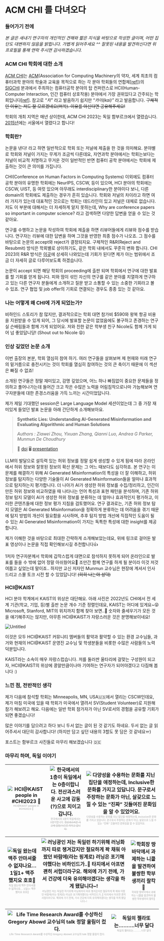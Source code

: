 # ACM CHI 를 다녀오다

### **들어가기 전에**

*본 글은 새내기 연구자의 개인적인 견해와 짧은 지식을 바탕으로 작성한 글이며, 어떤 집단도 대변하지 않음을 밝힙니다. 가볍게 읽어주세요 ^^ 잘못된 내용을 발견하신다면 위 프로필을 통해 연락 주시면 감사하겠습니다.* 

### **ACM CHI 학회에 대한 소개**

[ACM CHI](https://dl.acm.org/conference/chi)는 [ACM](https://www.acm.org/)(Association for Computing Machinery의 약자, 세계 최초의 컴퓨터과학 분야의 학술과 교육을 목적으로 하는 각 분야 학회들의 연합체[[ref](https://ko.wikipedia.org/wiki/ACM)])의 [SIGCHI](https://sigchi.org/) 분과에서 주최하는 컴퓨터공학 분야의 탑 컨퍼런스로 HCI(Human-Computer Interaction, 인간 컴퓨터 상호작용) 분야에서 가장 권위있다고 간주되는 학회입니다[[ref](https://ko.wikipedia.org/wiki/ACM_%EC%9D%B8%EA%B0%84-%EC%BB%B4%ED%93%A8%ED%84%B0_%EC%83%81%ED%98%B8%EC%9E%91%EC%9A%A9_%ED%95%99%ED%9A%8C)]. 참고로 “*치”* 라고 발음하기 쉽지만 “*카이(kai)”* 라고 발음합니다. ~~구체적인 이유는 저도 잘 모르겠네요(머쓱). 이유를 아신다면 공유해주세요!~~ 

학회의 개최 지역은 매년 상이한데, ACM CHI 2023는 독일 함부르크에서 열렸습니다. [2015년](https://chi2015.acm.org/)에는 서울에서 열렸다고 합니다! 

### **학회란?**

논문을 낸다! 라고 하면 일반적으로 학회 또는 저널에 제출을 한 것을 의미해요. 분야별로 학회와 저널이 가지는 무게가 조금씩 다른데요, 자연과학 분야에서는 학회는보다는  저널이 비교적 저명하고 무거운 것이 일반적인 반면 컴퓨터 공학 분야에서는 학회에 제출하는 것이 큰 의미를 가집니다. 

CHI(Conference on Human Factors in Computing Systems) 이외에도 컴퓨터 공학 분야의 유명한 학회에는 NeurIPS, CSCW, 등이 있으며, HCI 분야의 학회에는CSCW, UIST, 등 여럿 있으며 아무래도 interdisciplinary한 분야이다 보니, 다른 domain의 학회에도 제출하는 경우가 흔히 있습니다. 학회와 저널의 차이라고 하면 여러 가지가 있는데 대표적인 것으로는 학회는 데드라인이 있고 저널은 대체로 없습니다. 저도 이 부분에 대해서는 더 자세하게 알지 못하는데, Why are conference papers so important in computer science? 라고 검색하면 다양한 답변을 얻을 수 있는 것 같아요. 

연구를 수행하고 논문을 작성하여 학회에 제출을 하면 리뷰어들에게 리뷰와 점수를 받습니다. 연구자는 리뷰에 대한 답변을 하며 그것을 반영한 최종 점수가 나오죠. 그 점수를 바탕으로 논문의 accept와 reject가 결정되지요. 구체적인 R&R(Reject and Resubmit) 방식은 학회별로 상이하기도, 같은 학회 내에서도 꾸준히 변화 합니다. CHI 2023의 R&R 방식은 [이곳](https://chi2023.acm.org/2022/11/09/chi-2023-quick-look-at-how-to-interpret-your-reviews/)에 상세히 나와있는데 기회가 된다면 제가 아는 범위에서 조금 더 자세히 글로 다루어보도록 하겠습니다. 

논문이 accept 되면 해당 학회의 proceeding에 출판 되며 학회에서 연구에 대한 발표를 할 기회를 얻게 됩니다. 피와 땀이 섞인 자신의 연구를 같은 분야를 치열하게 연구하고 있는 다른 연구자 분들에게 소개하고 질문 받고 소통할 수 있는 소중한 기회라고 볼 수 있죠. 연구 협업 및 job offer의 기회로 연결되는 경우도 종종 있는 것 같아요. 

### 나는 어떻게 왜 CHI에 가게 되었는가?

비하인드 스토리가 참 많지만, 결과적으로는 학회 대면 참가비 $590와 왕복 항공 비용을 지원받을 수 있게 되어, 그 당시에 발표할 논문이 없었음에도 불구하고 존경하는 연구실 슨배림들과 함께 가게 되었어요. 저와 친한 같은 학부생 친구 Nicole도 함께 가게 되어 넘 좋았답니당! (Shout out to Nicole 😝)

### 인상 깊었던 논문 소개

이번 출장의 본분, 학회 열심히 참여 하기. 여러 연구들을 살펴보며 제 현재와 미래 연구의 밑거름으로 충전시키는 것이 학회를 열심히 참여하는 것의 큰 축이기 때문에 이 섹션은 빠질 수 없죠! 

소개된 연구들은 정말 재미있고, 감명 깊었으며, 어느 하나 빠짐없이 중요한 문제들을 정의하고 풀어나가는데 들어간 크고 작은 수많은 노력을 어림짐작으로나마 가늠해보며 연구자분들에 대한 존경스러움을 가득 느끼는 시간이었답니다. 

제가 제일 기대했던 session은 Large Language Model 세션이었는데 그 중 가장 재미있게 들었던 발표 논문을 아래 간단하게 소개해보아요. 

> **Synthetic Lies: Understanding AI-Generated Misinformation and Evaluating Algorithmic and Human Solutions**
> 
> 
> *Authors : Ziawei Zhou, Yixuan Zhang, Qianni Luo, Andrea G Parker, Munmun De Choudhury*
> 
> 📄 [doi](https://dl.acm.org/doi/10.1145/3544548.3581318)  🖥 [presentation](https://www.youtube.com/watch?v=J9bUpz0RrwI) 
> 

LLM의 발달으로 설득력 있는 허위 정보를 정말 쉽게 생성할 수 있게 됨에 따라 온라인에서 허위 정보와 잘못된 정보의 확산 문제는 그 어느 때보다도 심각하죠. 본 연구는 이 문제를 해결하기 위해 AI Generated Misinformation의 특성을 더 잘 이해하고, 허위 정보를 탐지하는 다양한 기술들이 AI Generated Misinformation들을 얼마나 효과적으로 탐지하는지 평가합니다. 더 나아가 AI가 생성한 허위 정보를 수집/정리하고, 인간이 만든 허위 정보와 비교하였을 때 나타나는 언어 특성과 표현 패턴을 분석하며, 기존 허위 정보 탐지 모델이 AI가 생성한 허위 정보를 분류하는 데 얼마나 효과적인지 평가하고, 이러한 콘텐츠들에 대한 정보 평가 지침을 검토했어요. 연구 결과로는, 기존 허위 정보 탐지 모델은 AI Generated Misinformation을 정확하게 분류하는 데 어려움을 겪기 때문에 탐지 방법의 개선이 필요함을 시사하며, 추후 탐지 방법 개선에 직접적인 도움이 될 수 있는 AI Generated Misinformation이 가지는 독특한 특성에 대한 insight를 제공합니다.

제가 이해한 것을 바탕으로 최대한 간략하게 소개해보았는데요, 위에 링크로 걸어둔 발표 영상이나 논문을 직접 확인해보시길 추천합니다👍

1저자 연구자분께서 학회에 갑작스럽게 대면으로 참석하지 못하게 되어 온라인으로 발표를 들을 수 밖에 없어 정말 아쉬웠어요🥲 조만간 함께 연구를 하게 될 분이라 이것 저것 여쭙고 싶었는데 말이죠.. 하지만 교신 저자인 Munmun 교수님은 현장에 계셔서 인사 드리고 스몰 토크 시전 할 수 있었답니다! ~~(히히 나는야 성덕)~~

### HCI@KAIST

HCI 분야 학계에서 KAIST의 위상은 대단해요. 아래 사진은 2022년도 CHI에서 전 세계 기관(학교, 기업, 등)별 출판 논문 개수 기준 정렬인데요, KAIST는 어디에 있게요~😝 Microsoft, Stanford, MIT의 위치까지 함께 찾아 보면..👀 숫자와 줄세우기가 모든 것을 얘기해주지는 않지만, 아무튼 HCI@KAIST가 자랑스러운 것은 분명해보이네요!

![Untitled](./images/kaist.png)

이것은 모두 HCI@KAIST 커뮤니티 멤버들의 활약과 활약할 수 있는 환경 교수님들, 과거와 현재의 HCI@KAIST 운영진 교수님 및 학생분들을 비롯한 수많은 사람들의 노력 덕분입니다. 

KAIST라는 소속이 매우 자랑스럽습니다. 저를 둘러싼 울타리에 걸맞는 구성원이 되고자, HCI@KAIST의 위상에 콩알만큼이나마 기여하는 연구자가 되어야겠다고 다짐해 봅니다 :) 

### 느낀 점, 전반적인 생각

제가 다음에 참석할 학회는 Minneapolis, MN, USA🇺🇸에서 열리는 CSCW인데요, 제가 마침 미국에 있을 때 학회가 미국에서 열려서 SV(Student Volunteer)로 지원해 참가 해보려고 해요. 다음에는 일반 학회 참가자가 아닌 SV로서의 경험을 공유할 기회가 되면 좋겠습니다! 

많은 이야기를 담으려고 하다 보니 두서 없는 글이 된 것 같기도 하네요. 두서 없는 글 읽어주셔서 대단히 감사합니다! (하지만 담고 싶던 내용의 3할도 못 담은 것 같네요ㅠ)

포스트는 함부르크 사진들로 마무리 해보겠습니다 🇩🇪

### 마무리 하며, 독일 이야기

![HCI@KAIST people in #CHI2023 📸](./images/hci%40kaist.jpg)<span style="color:silver;font-size:50%">HCI@KAIST people in #CHI2023 📸</span> |![한국에서의 1층이 독일에서는 0층이랍니다. ~~전산과스러운 사고에 감동(?)으로 치이고 갑니다.~~ ](./images/btn.jpg)<span style="color:silver;font-size:50%">한국에서의 1층이 독일에서는 0층이랍니다. ~~전산과스러운 사고에 감동(?)으로 치이고 갑니다.~~</span> |![다양성을 수용하는 문화를 지닌 집단을 애정하는데, Inclusive한 문화를 가지고 있답니다. 문구로서 주장하는 문화가 아닌, 살갗으로 느낄 수 있는 “진짜” 깃들여진 문화임을 알 수 있었어요. ](./images/inclusive.jpg)<span style="color:silver;font-size:50%">다양성을 수용하는 문화를 지닌 집단을 애정하는데, Inclusive한 문화를 가지고 있답니다. 문구로서 주장하는 문화가 아닌, 살갗으로 느낄 수 있는 “진짜” 깃들여진 문화임을 알 수 있었어요.</span> 
--- | --- | --- | 

![독일 왔는데 맥주 안마셔줄 수 없쟈나요… 1일1+ 맥주 했지요 호호🍺](./images/beer.jpg)<span style="color:silver;font-size:50%">독일 왔는데 맥주 안마셔줄 수 없쟈나요… 1일1+ 맥주 했지요 호호🍺</span> |![러닝광인 저는 독일런 하기위해 러닝화까지 따로 챙겨갔지만 절묘하게 꽉 채워 아팠던 바람에(라는 핑계로) 러닝은 포기해야했다는 비하인드가..🥲 타지에서 아프면 괜히 서럽더라구요. 해외에 가기 전에, 가서 건강에 더욱 유의해야겠다는 생각을 하게 됐답니다~!](./images/lake.jpg)<span style="color:silver;font-size:50%">러닝광인 저는 독일런 하기위해 러닝화까지 따로 챙겨갔지만 절묘하게 꽉 채워 아팠던 바람에(라는 핑계로) 러닝은 포기해야했다는 비하인드가..🥲 타지에서 아프면 괜히 서럽더라구요. 해외에 가기 전에, 가서 건강에 더욱 유의해야겠다는 생각을 하게 됐답니다~!</span> |![학회장 땅바닥에서 과제하는 니콜을 발견하여 불쌍한 학부생끼리 찰칵📸](./images/nicole.jpg)<span style="color:silver;font-size:50%">학회장 땅바닥에서 과제하는 니콜을 발견하여 불쌍한 학부생끼리 찰칵📸</span>
--- | --- | --- | 


![Life Time Research Award를 수상하신 Gregory Abowd 교수님의 talk 정말 울림이 컸다. ](./images/gregory.jpg)<span style="color:silver;font-size:50%">Life Time Research Award를 수상하신 Gregory Abowd 교수님의 talk 정말 울림이 컸다.</span>  |![독일의 젤라또는……….너무 달다](./images/icecream.jpg)<span style="color:silver;font-size:50%">독일의 젤라또는……….너무 달다</span>
--- | --- |